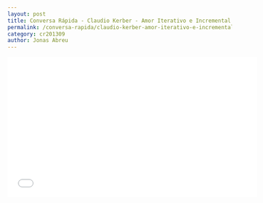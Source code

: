 ```yaml
---
layout: post
title: Conversa Rápida - Claudio Kerber - Amor Iterativo e Incremental
permalink: /conversa-rapida/claudio-kerber-amor-iterativo-e-incremental
category: cr201309
author: Jonas Abreu
---
```


<iframe width="560" height="315" src="//www.youtube.com/embed/SZsdpEPTv9o" frameborder="0" allowfullscreen></iframe>
